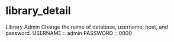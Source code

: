 # library_detail
Library Admin
Change the name of database, username, host, and password.
USERNAME :: admin 
PASSWORD :: 0000 

